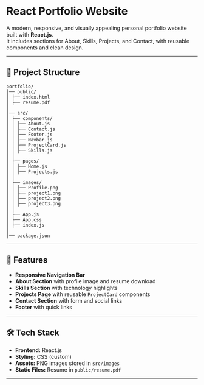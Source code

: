 # React Portfolio Website

A modern, responsive, and visually appealing personal portfolio website built with **React.js**.  
It includes sections for About, Skills, Projects, and Contact, with reusable components and clean design.

---
## 📂 Project Structure
```
portfolio/
│── public/
│ ├── index.html
│ ├── resume.pdf
│
│── src/
│ ├── components/
│ │ ├── About.js
│ │ ├── Contact.js
│ │ ├── Footer.js
│ │ ├── Navbar.js
│ │ ├── ProjectCard.js
│ │ ├── Skills.js
│ │
│ ├── pages/
│ │ ├── Home.js
│ │ ├── Projects.js
│ │
│ ├── images/
│ │ ├── Profile.png
│ │ ├── project1.png
│ │ ├── project2.png
│ │ ├── project3.png
│ │
│ ├── App.js
│ ├── App.css
│ ├── index.js
│
│── package.json
```
---

## 🚀 Features
- **Responsive Navigation Bar**
- **About Section** with profile image and resume download
- **Skills Section** with technology highlights
- **Projects Page** with reusable `ProjectCard` components
- **Contact Section** with form and social links
- **Footer** with quick links

---

## 🛠️ Tech Stack
- **Frontend:** React.js
- **Styling:** CSS (custom)
- **Assets:** PNG images stored in `src/images`
- **Static Files:** Resume in `public/resume.pdf`

---
